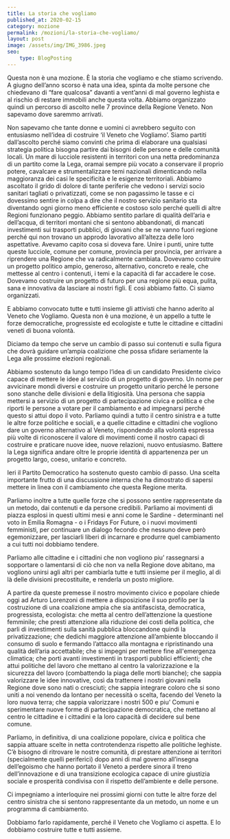 ```yaml
---
title: La storia che vogliamo
published_at: 2020-02-15
category: mozione
permalink: /mozioni/la-storia-che-vogliamo/
layout: post
image: /assets/img/IMG_3986.jpeg
seo: 
    type: BlogPosting
---
```


Questa non è una mozione. È la storia che vogliamo e che stiamo scrivendo. A giugno dell’anno scorso è nata una idea, spinta da molte persone che chiedevano di “fare qualcosa” davanti a vent’anni di mal governo leghista e al rischio di restare immobili anche questa volta. Abbiamo organizzato quindi un percorso di ascolto nelle 7 province della Regione Veneto. Non sapevamo dove saremmo arrivati.

Non sapevamo che tante donne e uomini ci avrebbero seguito con entusiasmo nell’idea di costruire ‘il Veneto che Vogliamo’. Siamo partiti dall’ascolto perché siamo convinti che prima di elaborare una qualsiasi strategia politica bisogna partire dai bisogni delle persone e delle comunità locali. Un mare di lucciole resistenti in territori con una netta predominanza di un partito come la Lega, oramai sempre più vocato a conservare il proprio potere, cavalcare e strumentalizzare temi nazionali dimenticando nella maggioranza dei casi le specificità e le esigenze territoriali. Abbiamo ascoltato il grido di dolore di tante periferie che vedono i servizi socio sanitari tagliati o privatizzati, come se non pagassimo le tasse e ci dovessimo sentire in colpa a dire che il nostro servizio sanitario sta diventando ogni giorno meno efficiente e costoso solo perché quelli di altre Regioni funzionano peggio. Abbiamo sentito parlare di qualità dell’aria e dell’acqua, di territori montani che si sentono abbandonati, di mancati investimenti sui trasporti pubblici, di giovani che se ne vanno fuori regione perché qui non trovano un approdo lavorativo all’altezza delle loro aspettative. Avevamo capito cosa si doveva fare. Unire i punti, unire tutte queste lucciole, comune per comune, provincia per provincia, per arrivare a riprendere una Regione che va radicalmente cambiata. Dovevamo costruire un progetto politico ampio, generoso, alternativo, concreto e reale, che mettesse al centro i contenuti, i temi e la capacità di far accadere le cose. Dovevamo costruire un progetto di futuro per una regione più equa, pulita, sana e innovativa da lasciare ai nostri figli. E così abbiamo fatto. Ci siamo organizzati.

E abbiamo convocato tutte e tutti insieme gli attivisti che hanno aderito al Veneto che Vogliamo. Questa non è una mozione, è un appello a tutte le forze democratiche, progressiste ed ecologiste e tutte le cittadine e cittadini veneti di buona volontà.

Diciamo da tempo che serve un cambio di passo sui contenuti e sulla figura che dovrà guidare un’ampia coalizione che possa sfidare seriamente la Lega alle prossime elezioni regionali.


Abbiamo sostenuto da lungo tempo l’idea di un candidato Presidente civico capace di mettere le idee al servizio di un progetto di governo. Un nome per avvicinare mondi diversi e costruire un progetto unitario perché le persone sono stanche delle divisioni e della litigiosità. Una persona che sappia mettersi a servizio di un progetto di partecipazione civica e politica e che riporti le persone a votare per il cambiamento e ad impegnarsi perché questo si attui dopo il voto. Parliamo quindi a tutto il centro sinistra e a tutte le altre forze politiche e sociali, e a quelle cittadine e cittadini che vogliono dare un governo alternativo al Veneto, rispondendo alla volontà espressa più volte di riconoscere il valore di movimenti come il nostro capaci di costruire e praticare nuove idee, nuove relazioni, nuovo entusiasmo. Battere la Lega significa andare oltre le proprie identità di appartenenza per un progetto largo, coeso, unitario e concreto.

Ieri il Partito Democratico ha sostenuto questo cambio di passo. Una scelta importante frutto di una discussione interna che ha dimostrato di sapersi mettere in linea con il cambiamento che questa Regione merita.

Parliamo inoltre a tutte quelle forze che si possono sentire rappresentate da un metodo, dai contenuti e da persone credibili. Parliamo ai movimenti di piazza esplosi in questi ultimi mesi e anni come le Sardine - determinanti nel voto in Emilia Romagna - o i Fridays For Future, o i nuovi movimenti femministi, per continuare un dialogo fecondo che nessuno deve però egemonizzare, per lasciarli liberi di incarnare e produrre quel cambiamento a cui tutti noi dobbiamo tendere.

Parliamo alle cittadine e i cittadini che non vogliono piu’ rassegnarsi a sopportare o lamentarsi di ciò che non va nella Regione dove abitano, ma vogliono unirsi agli altri per cambiarla tutte e tutti insieme per il meglio, al di là delle divisioni precostituite, e renderla un posto migliore.

A partire da queste premesse il nostro movimento civico e popolare chiede oggi ad Arturo Lorenzoni di mettere a disposizione il suo profilo per la costruzione di una coalizione ampia che sia antifascista, democratica, progressista, ecologista: che metta al centro dell’attenzione la questione femminile; che presti attenzione alla riduzione dei costi della politica, che parli di investimenti sulla sanità pubblica bloccandone quindi la privatizzazione; che dedichi maggiore attenzione all’ambiente bloccando il consumo di suolo e fermando l’attacco alla montagna e ripristinando una qualità dell’aria accettabile; che si impegni per mettere fine all'emergenza climatica; che porti avanti investimenti in trasporti pubblici efficienti; che attui politiche del lavoro che mettano al centro la valorizzazione e la sicurezza del lavoro (combattendo la piaga delle morti bianche); che sappia valorizzare le idee innovative, così da trattenere i nostri giovani nella Regione dove sono nati o cresciuti; che sappia integrare coloro che si sono uniti a noi venendo da lontano per necessità o scelta, facendo del Veneto la loro nuova terra; che sappia valorizzare i nostri 500 e piu’ Comuni e sperimentare nuove forme di partecipazione democratica, che mettano al centro le cittadine e i cittadini e la loro capacità di decidere sul bene comune.

Parliamo, in definitiva, di una coalizione popolare, civica e politica che sappia attuare scelte in netta controtendenza rispetto alle politiche leghiste. C’è bisogno di ritrovare le nostre comunità, di prestare attenzione ai territori (specialmente quelli periferici) dopo anni di mal governo all’insegna dell’egoismo che hanno portato il Veneto a perdere sinora il treno dell’innovazione e di una transizione ecologica capace di unire giustizia sociale e prosperità condivisa con il rispetto dell’ambiente e delle persone.

Ci impegniamo a interloquire nei prossimi giorni con tutte le altre forze del centro sinistra che si sentono rappresentante da un metodo, un nome e un programma di cambiamento.

Dobbiamo farlo rapidamente, perché il Veneto che Vogliamo ci aspetta. E lo dobbiamo costruire tutte e tutti assieme.
